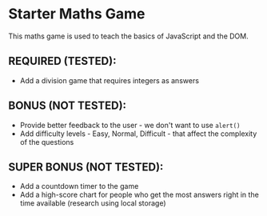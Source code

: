 # Starter Maths Game

This maths game is used to teach the basics of JavaScript and the DOM.

## REQUIRED (TESTED):

- Add a division game that requires integers as answers

## BONUS (NOT TESTED):

- Provide better feedback to the user - we don't want to use `alert()`
- Add difficulty levels - Easy, Normal, Difficult - that affect the complexity of the questions

## SUPER BONUS (NOT TESTED):

- Add a countdown timer to the game
- Add a high-score chart for people who get the most answers right in the time available (research using local storage)
